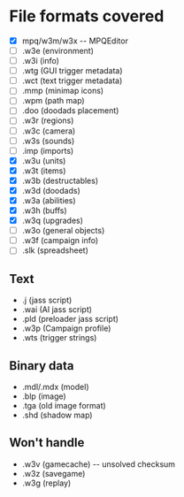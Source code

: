 # File formats covered
- [x] mpq/w3m/w3x -- MPQEditor
- [ ] .w3e (environment)
- [ ] .w3i (info)
- [ ] .wtg (GUI trigger metadata)
- [ ] .wct (text trigger metadata)
- [ ] .mmp (minimap icons)
- [ ] .wpm (path map)
- [ ] .doo (doodads placement)
- [ ] .w3r (regions)
- [ ] .w3c (camera)
- [ ] .w3s (sounds)
- [ ] .imp (imports)
- [x] .w3u (units)
- [x] .w3t (items)
- [x] .w3b (destructables)
- [x] .w3d (doodads)
- [x] .w3a (abilities)
- [x] .w3h (buffs)
- [x] .w3q (upgrades)
- [ ] .w3o (general objects)
- [ ] .w3f (campaign info)
- [ ] .slk (spreadsheet)

## Text
* .j (jass script)
* .wai (AI jass script)
* .pld (preloader jass script)
* .w3p (Campaign profile)
* .wts (trigger strings)

## Binary data
* .mdl/.mdx (model)
* .blp (image)
* .tga (old image format)
* .shd (shadow map)

## Won't handle
* .w3v (gamecache) -- unsolved checksum
* .w3z (savegame)
* .w3g (replay)
